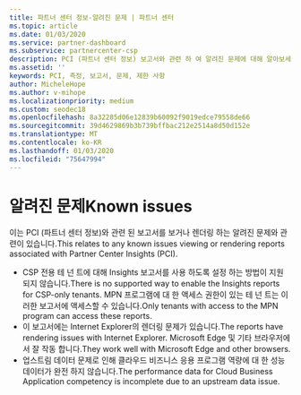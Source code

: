 ```yaml
---
title: 파트너 센터 정보-알려진 문제 | 파트너 센터
ms.topic: article
ms.date: 01/03/2020
ms.service: partner-dashboard
ms.subservice: partnercenter-csp
description: PCI (파트너 센터 정보) 보고서와 관련 하 여 알려진 문제에 대해 알아보세요.
ms.assetid: ''
keywords: PCI, 측정, 보고서, 문제, 제한 사항
author: MicheleHope
ms.author: v-mihope
ms.localizationpriority: medium
ms.custom: seodec18
ms.openlocfilehash: 8a32285d06e12839b60092f9019edce79558de66
ms.sourcegitcommit: 39d4629869b3b739bffbac212e2514a8d50d152e
ms.translationtype: MT
ms.contentlocale: ko-KR
ms.lasthandoff: 01/03/2020
ms.locfileid: "75647994"
---
```

# <a name="known-issues"></a><span data-ttu-id="e2bea-104">알려진 문제</span><span class="sxs-lookup"><span data-stu-id="e2bea-104">Known issues</span></span>

<span data-ttu-id="e2bea-105">이는 PCI (파트너 센터 정보)와 관련 된 보고서를 보거나 렌더링 하는 알려진 문제와 관련이 있습니다.</span><span class="sxs-lookup"><span data-stu-id="e2bea-105">This relates to any known issues viewing or rendering reports associated with Partner Center Insights (PCI).</span></span>

- <span data-ttu-id="e2bea-106">CSP 전용 테 넌 트에 대해 Insights 보고서를 사용 하도록 설정 하는 방법이 지원 되지 않습니다.</span><span class="sxs-lookup"><span data-stu-id="e2bea-106">There is no supported way to enable the Insights reports for CSP-only tenants.</span></span> <span data-ttu-id="e2bea-107">MPN 프로그램에 대 한 액세스 권한이 있는 테 넌 트는 이러한 보고서에 액세스할 수 있습니다.</span><span class="sxs-lookup"><span data-stu-id="e2bea-107">Only tenants with access to the MPN program can access these reports.</span></span>
- <span data-ttu-id="e2bea-108">이 보고서에는 Internet Explorer의 렌더링 문제가 있습니다.</span><span class="sxs-lookup"><span data-stu-id="e2bea-108">The reports have rendering issues with Internet Explorer.</span></span> <span data-ttu-id="e2bea-109">Microsoft Edge 및 기타 브라우저에서 잘 작동 합니다.</span><span class="sxs-lookup"><span data-stu-id="e2bea-109">They work well with Microsoft Edge and other browsers.</span></span>
- <span data-ttu-id="e2bea-110">업스트림 데이터 문제로 인해 클라우드 비즈니스 응용 프로그램 역량에 대 한 성능 데이터가 완전 하지 않습니다.</span><span class="sxs-lookup"><span data-stu-id="e2bea-110">The performance data for Cloud Business Application competency is incomplete due to an upstream data issue.</span></span>
